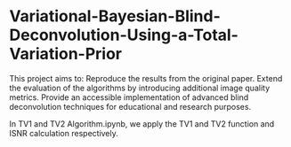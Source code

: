 # Variational-Bayesian-Blind-Deconvolution-Using-a-Total-Variation-Prior
This project aims to:      Reproduce the results from the original paper.     Extend the evaluation of the algorithms by introducing additional image quality metrics.     Provide an accessible implementation of advanced blind deconvolution techniques for educational and research purposes.

In TV1 and TV2 Algorithm.ipynb, we apply the TV1 and TV2 function and ISNR calculation respectively.
